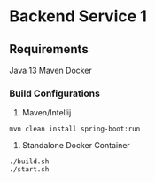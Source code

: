 # Backend Service 1

## Requirements
Java 13
Maven
Docker 

### Build Configurations
1.  Maven/Intellij
```shell script
mvn clean install spring-boot:run
```

1.  Standalone Docker Container
```shell script
./build.sh
./start.sh
```

